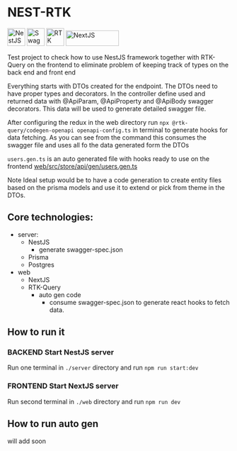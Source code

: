 # NEST-RTK

<!-- ![NestJS](https://docs.nestjs.com/assets/logo-small.svg) -->

<img src="https://docs.nestjs.com/assets/logo-small.svg" alt="NestJS" width="40" height="40"/>
<img src="https://upload.wikimedia.org/wikipedia/commons/a/ab/Swagger-logo.png" alt="Swagger" width="40" height="40"/>
<img src="https://redux.js.org/img/redux.svg" alt="RTK Query" width="40" height="40"/>
<img src="https://encrypted-tbn0.gstatic.com/images?q=tbn:ANd9GcT2tHGmbh1QR77hDW52PzJ5ClQCooKU-WRhzl_JHpQU&s" alt="NextJS" width="120" height="35"/>

Test project to check how to use NestJS framework together with RTK-Query on the frontend to eliminate problem of keeping track of types on the back end and front end

Everything starts with DTOs created for the endpoint. The DTOs need to have proper types and decorators.
In the controller define used and returned data with @ApiParam, @ApiProperty and @ApiBody swagger decorators. This data will be used to generate detailed swagger file.

After configuring the redux in the web directory run `npx @rtk-query/codegen-openapi openapi-config.ts` in terminal to generate hooks for data fetching.
As you can see from the command this consumes the swagger file and uses all fo the data generated form the DTOs

`users.gen.ts` is an auto generated file with hooks ready to use on the frontend [web/src/store/api/gen/users.gen.ts](web/src/store/api/gen/users.gen.ts)

Note
Ideal setup would be to have a code generation to create entity files based on the prisma models and use it to extend or pick from theme in the DTOs.

## Core technologies:

- server:
  - NestJS
    - generate swagger-spec.json
  - Prisma
  - Postgres
- web
  - NextJS
  - RTK-Query
    - auto gen code
      - consume swagger-spec.json to generate react hooks to fetch data.

## How to run it

### BACKEND Start NestJS server

Run one terminal in `./server` directory and run `npm run start:dev`

### FRONTEND Start NextJS server

Run second terminal in `./web` directory and run `npm run dev`

## How to run auto gen

will add soon
